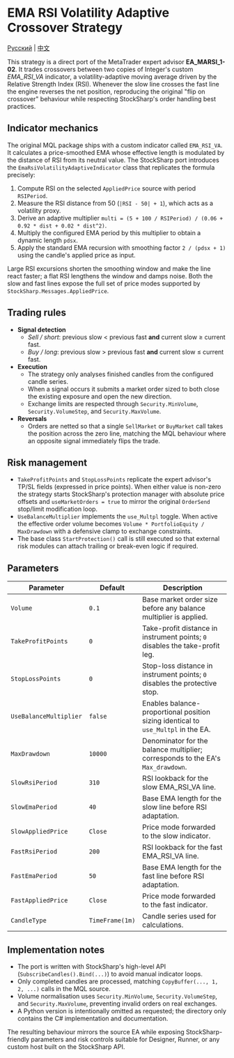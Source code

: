 # EMA RSI Volatility Adaptive Crossover Strategy
[Русский](README_ru.md) | [中文](README_cn.md)

This strategy is a direct port of the MetaTrader expert advisor **EA_MARSI_1-02**. It trades crossovers between two copies of
Integer's custom *EMA_RSI_VA* indicator, a volatility-adaptive moving average driven by the Relative Strength Index (RSI).
Whenever the slow line crosses the fast line the engine reverses the net position, reproducing the original "flip on crossover"
behaviour while respecting StockSharp's order handling best practices.

## Indicator mechanics

The original MQL package ships with a custom indicator called `EMA_RSI_VA`. It calculates a price-smoothed EMA whose effective
length is modulated by the distance of RSI from its neutral value. The StockSharp port introduces the
`EmaRsiVolatilityAdaptiveIndicator` class that replicates the formula precisely:

1. Compute RSI on the selected `AppliedPrice` source with period `RSIPeriod`.
2. Measure the RSI distance from 50 (`|RSI - 50| + 1`), which acts as a volatility proxy.
3. Derive an adaptive multiplier
   `multi = (5 + 100 / RSIPeriod) / (0.06 + 0.92 * dist + 0.02 * dist^2)`.
4. Multiply the configured EMA period by this multiplier to obtain a dynamic length `pdsx`.
5. Apply the standard EMA recursion with smoothing factor `2 / (pdsx + 1)` using the candle's applied price as input.

Large RSI excursions shorten the smoothing window and make the line react faster; a flat RSI lengthens the window and damps
noise. Both the slow and fast lines expose the full set of price modes supported by `StockSharp.Messages.AppliedPrice`.

## Trading rules

- **Signal detection**
  - *Sell / short*: previous slow < previous fast **and** current slow ≥ current fast.
  - *Buy / long*: previous slow > previous fast **and** current slow ≤ current fast.
- **Execution**
  - The strategy only analyses finished candles from the configured candle series.
  - When a signal occurs it submits a market order sized to both close the existing exposure and open the new direction.
  - Exchange limits are respected through `Security.MinVolume`, `Security.VolumeStep`, and `Security.MaxVolume`.
- **Reversals**
  - Orders are netted so that a single `SellMarket` or `BuyMarket` call takes the position across the zero line, matching the
    MQL behaviour where an opposite signal immediately flips the trade.

## Risk management

- `TakeProfitPoints` and `StopLossPoints` replicate the expert advisor's TP/SL fields (expressed in price points). When either
  value is non-zero the strategy starts StockSharp's protection manager with absolute price offsets and `useMarketOrders = true`
  to mirror the original `OrderSend` stop/limit modification loop.
- `UseBalanceMultiplier` implements the `use_Multpl` toggle. When active the effective order volume becomes
  `Volume * PortfolioEquity / MaxDrawdown` with a defensive clamp to exchange constraints.
- The base class `StartProtection()` call is still executed so that external risk modules can attach trailing or break-even
  logic if required.

## Parameters

| Parameter | Default | Description |
|-----------|---------|-------------|
| `Volume` | `0.1` | Base market order size before any balance multiplier is applied. |
| `TakeProfitPoints` | `0` | Take-profit distance in instrument points; `0` disables the take-profit leg. |
| `StopLossPoints` | `0` | Stop-loss distance in instrument points; `0` disables the protective stop. |
| `UseBalanceMultiplier` | `false` | Enables balance-proportional position sizing identical to `use_Multpl` in the EA. |
| `MaxDrawdown` | `10000` | Denominator for the balance multiplier; corresponds to the EA's `Max_drawdown`. |
| `SlowRsiPeriod` | `310` | RSI lookback for the slow EMA_RSI_VA line. |
| `SlowEmaPeriod` | `40` | Base EMA length for the slow line before RSI adaptation. |
| `SlowAppliedPrice` | `Close` | Price mode forwarded to the slow indicator. |
| `FastRsiPeriod` | `200` | RSI lookback for the fast EMA_RSI_VA line. |
| `FastEmaPeriod` | `50` | Base EMA length for the fast line before RSI adaptation. |
| `FastAppliedPrice` | `Close` | Price mode forwarded to the fast indicator. |
| `CandleType` | `TimeFrame(1m)` | Candle series used for calculations. |

## Implementation notes

- The port is written with StockSharp's high-level API (`SubscribeCandles().Bind(...)`) to avoid manual indicator loops.
- Only completed candles are processed, matching `CopyBuffer(..., 1, 2, ...)` calls in the MQL source.
- Volume normalisation uses `Security.MinVolume`, `Security.VolumeStep`, and `Security.MaxVolume`, preventing invalid orders on
  real exchanges.
- A Python version is intentionally omitted as requested; the directory only contains the C# implementation and documentation.

The resulting behaviour mirrors the source EA while exposing StockSharp-friendly parameters and risk controls suitable for
Designer, Runner, or any custom host built on the StockSharp API.
